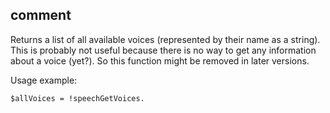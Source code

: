 ## comment

Returns a list of all available voices (represented by their name as a string).
This is probably not useful because there is no way to get any information about a voice (yet?).
So this function might be removed in later versions.

Usage example:

```kalzit
$allVoices = !speechGetVoices.
```